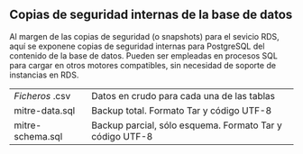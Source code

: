 ## Copias de seguridad internas de la base de datos

Al margen de las copias de seguridad (o snapshots) para el sevicio RDS, aquí se exponene copias de seguridad internas para PostgreSQL del contenido de la base de datos. Pueden ser empleadas en procesos SQL para cargar en otros motores compatibles, sin necesidad de soporte de instancias en RDS.

<table>
  <tr><td><i>Ficheros</i> .csv</td><td>Datos en crudo para cada una de las tablas</td></tr>
  <tr><td>mitre-data.sql</td><td>Backup total. Formato Tar y código UTF-8</td></tr>
  <tr><td>mitre-schema.sql</td><td>Backup parcial, sólo esquema. Formato Tar y código UTF-8</td></tr>
</table>

